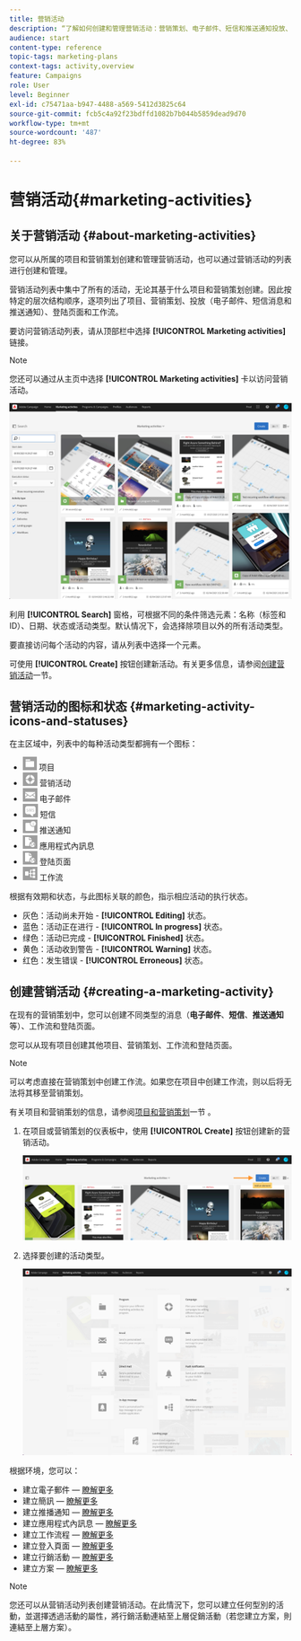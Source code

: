 ```yaml
---
title: 营销活动
description: “了解如何创建和管理营销活动：营销策划、电子邮件、短信和推送通知投放、登陆页面、工作流。您可以轻松地设计新活动、编辑现有活动，并查阅其状态和有效期。”
audience: start
content-type: reference
topic-tags: marketing-plans
context-tags: activity,overview
feature: Campaigns
role: User
level: Beginner
exl-id: c75471aa-b947-4488-a569-5412d3825c64
source-git-commit: fcb5c4a92f23bdffd1082b7b044b5859dead9d70
workflow-type: tm+mt
source-wordcount: '487'
ht-degree: 83%

---
```


# 营销活动{#marketing-activities}

## 关于营销活动 {#about-marketing-activities}

您可以从所属的项目和营销策划创建和管理营销活动，也可以通过营销活动的列表进行创建和管理。

营销活动列表中集中了所有的活动，无论其基于什么项目和营销策划创建。因此按特定的层次结构顺序，逐项列出了项目、营销策划、投放（电子邮件、短信消息和推送通知）、登陆页面和工作流。

要访问营销活动列表，请从顶部栏中选择 **[!UICONTROL Marketing activities]** 链接。

>[!NOTE]
>
>您还可以通过从主页中选择 **[!UICONTROL Marketing activities]** 卡以访问营销活动。

![](assets/marketing_activities.png)

利用 **[!UICONTROL Search]** 窗格，可根据不同的条件筛选元素：名称（标签和 ID）、日期、状态或活动类型。默认情况下，会选择除项目以外的所有活动类型。

要直接访问每个活动的内容，请从列表中选择一个元素。

可使用 **[!UICONTROL Create]** 按钮创建新活动。有关更多信息，请参阅[创建营销活动](#creating-a-marketing-activity)一节。

## 营销活动的图标和状态 {#marketing-activity-icons-and-statuses}

在主区域中，列表中的每种活动类型都拥有一个图标：

* ![](assets/marketing_program_icon.png) 项目
* ![](assets/marketing_campaign_icon.png) 营销活动
* ![](assets/marketing_email_icon.png) 电子邮件
* ![](assets/marketing_sms_icon.png) 短信
* ![](assets/marketing_push_icon.png) 推送通知
* ![](assets/marketing_lp_icon.png) 應用程式內訊息
* ![](assets/marketing_lp_icon.png) 登陆页面
* ![](assets/marketing_workflow_icon.png) 工作流

根据有效期和状态，与此图标关联的颜色，指示相应活动的执行状态。

* 灰色：活动尚未开始 - **[!UICONTROL Editing]** 状态。
* 蓝色：活动正在进行 - **[!UICONTROL In progress]** 状态。
* 绿色：活动已完成 - **[!UICONTROL Finished]** 状态。
* 黄色：活动收到警告 - **[!UICONTROL Warning]** 状态。
* 红色：发生错误 - **[!UICONTROL Erroneous]** 状态。

## 创建营销活动 {#creating-a-marketing-activity}

在现有的营销策划中，您可以创建不同类型的消息（**电子邮件**、**短信**、**推送通知**&#x200B;等）、工作流和登陆页面。

您可以从现有项目创建其他项目、营销策划、工作流和登陆页面。

>[!NOTE]
>
>可以考虑直接在营销策划中创建工作流。如果您在项目中创建工作流，则以后将无法将其移至营销策划。

有关项目和营销策划的信息，请参阅[项目和营销策划](../../start/using/programs-and-campaigns.md)一节 。

1. 在项目或营销策划的仪表板中，使用 **[!UICONTROL Create]** 按钮创建新的营销活动。

   ![](assets/marketing_activiy_creation_1.png)

1. 选择要创建的活动类型。

   ![](assets/marketing_activiy_creation_2.png)

根据环境，您可以：

* 建立電子郵件 —  [瞭解更多](../../channels/using/creating-an-email.md)
* 建立簡訊 —  [瞭解更多](../../channels/using/creating-an-sms-message.md)
* 建立推播通知 —  [瞭解更多](../../channels/using/preparing-and-sending-a-push-notification.md)
* 建立應用程式內訊息 —  [瞭解更多](../../channels/using/about-in-app-messaging.md)
* 建立工作流程 —  [瞭解更多](../../automating/using/building-a-workflow.md#creating-a-workflow)
* 建立登入頁面 —  [瞭解更多](../../channels/using/getting-started-with-landing-pages.md)
* 建立行銷活動 —  [瞭解更多](../../start/using/programs-and-campaigns.md#creating-a-campaign)
* 建立方案 —  [瞭解更多](../../start/using/programs-and-campaigns.md#creating-a-program)

>[!NOTE]
>
>您还可以从营销活动列表创建营销活动。在此情況下，您可以建立任何型別的活動，並選擇透過活動的屬性，將行銷活動連結至上層促銷活動（若您建立方案，則連結至上層方案）。
